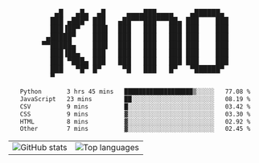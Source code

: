 <div align="center">
<pre>
   ▄█   ▄█▄  ▄█     ▄▄▄▄███▄▄▄▄    ▄██████▄ 
  ███ ▄███▀ ███   ▄██▀▀▀███▀▀▀██▄ ███    ███
  ███▐██▀   ███▌  ███   ███   ███ ███    ███
 ▄█████▀    ███▌  ███   ███   ███ ███    ███
▀▀█████▄    ███▌  ███   ███   ███ ███    ███
  ███▐██▄   ███   ███   ███   ███ ███    ███
  ███ ▀███▄ ███   ███   ███   ███ ███    ███
  ███   ▀█▀ █▀     ▀█   ███   █▀   ▀██████▀ 
  ▀                                         
</pre>
  

<!--START_SECTION:waka-->

```txt
Python       3 hrs 45 mins   ███████████████████▒░░░░░   77.08 %
JavaScript   23 mins         ██░░░░░░░░░░░░░░░░░░░░░░░   08.19 %
CSV          9 mins          █░░░░░░░░░░░░░░░░░░░░░░░░   03.42 %
CSS          9 mins          ▓░░░░░░░░░░░░░░░░░░░░░░░░   03.30 %
HTML         8 mins          ▓░░░░░░░░░░░░░░░░░░░░░░░░   02.92 %
Other        7 mins          ▓░░░░░░░░░░░░░░░░░░░░░░░░   02.45 %
```

<!--END_SECTION:waka-->

<table align="center">
  <tr>
    <td valign="top">
      <img alt="GitHub stats"
           src="https://github-readme-stats.vercel.app/api?username=kim0chi&show_icons=true&hide_title=true&rank_icon=percentile&line_height=28&hide_border=true&theme=dark" />
    </td>
    <td valign="top">
      <img alt="Top languages"
           src="https://github-readme-stats.vercel.app/api/top-langs/?username=kim0chi&layout=compact&card_width=420&langs_count=8&hide_border=true&theme=dark" />
    </td>
  </tr>
</table>


